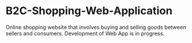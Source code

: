 # B2C-Shopping-Web-Application
Online shopping website that involves buying and selling goods between sellers and consumers.
Development of Web App is in progress.
